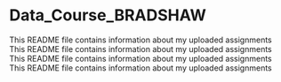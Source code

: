 # Data_Course_BRADSHAW
This README file contains information about my uploaded assignments
This README file contains information about my uploaded assignments
This README file contains information about my uploaded assignments
This README file contains information about my uploaded assignments
